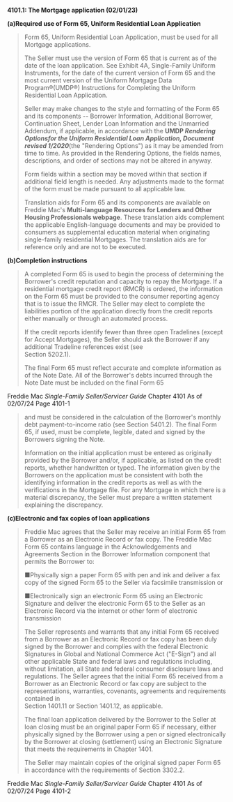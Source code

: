 **4101.1: The Mortgage application (02/01/23)**

**(a)Required use of Form 65, Uniform Residential Loan Application**

> Form 65, Uniform Residential Loan Application, must be used for all
> Mortgage applications.
>
> The Seller must use the version of Form 65 that is current as of the
> date of the loan application. See Exhibit 4A, Single-Family Uniform
> Instruments, for the date of the current version of Form 65 and the
> most current version of the Uniform Mortgage Data Program®(UMDP®)
> Instructions for Completing the Uniform Residential Loan Application.
>
> Seller may make changes to the style and formatting of the Form 65 and
> its components -- Borrower Information, Additional Borrower,
> Continuation Sheet, Lender Loan Information and the Unmarried
> Addendum, if applicable, in accordance with the **UMDP *Rendering
> Optionsfor the Uniform Residential Loan Application, Document revised
> 1/2020***(the "Rendering Options") as it may be amended from time to
> time. As provided in the Rendering Options, the fields names,
> descriptions, and order of sections may not be altered in anyway.
>
> Form fields within a section may be moved within that section if
> additional field length is needed. Any adjustments made to the format
> of the form must be made pursuant to all applicable law.
>
> Translation aids for Form 65 and its components are available on
> Freddie Mac's **Multi-language Resources for Lenders and Other Housing
> Professionals webpage**. These translation aids complement the
> applicable English-language documents and may be provided to consumers
> as supplemental education material when originating single-family
> residential Mortgages. The translation aids are for reference only and
> are not to be executed.

**(b)Completion instructions**

> A completed Form 65 is used to begin the process of determining the
> Borrower's credit reputation and capacity to repay the Mortgage. If a
> residential mortgage credit report (RMCR) is ordered, the information
> on the Form 65 must be provided to the consumer reporting agency that
> is to issue the RMCR. The Seller may elect to complete the liabilities
> portion of the application directly from the credit reports either
> manually or through an automated process.
>
> If the credit reports identify fewer than three open Tradelines
> (except for Accept Mortgages), the Seller should ask the Borrower if
> any additional Tradeline references exist (see\
> Section 5202.1).
>
> The final Form 65 must reflect accurate and complete information as of
> the Note Date. All of the Borrower's debts incurred through the Note
> Date must be included on the final Form 65

Freddie Mac *Single-Family Seller/Servicer Guide* Chapter 4101 As of
02/07/24 Page 4101-1

> and must be considered in the calculation of the Borrower's monthly
> debt payment-to-income ratio (see Section 5401.2). The final Form 65,
> if used, must be complete, legible, dated and signed by the Borrowers
> signing the Note.
>
> Information on the initial application must be entered as originally
> provided by the Borrower and/or, if applicable, as listed on the
> credit reports, whether handwritten or typed. The information given by
> the Borrowers on the application must be consistent with both the
> identifying information in the credit reports as well as with the
> verifications in the Mortgage file. For any Mortgage in which there is
> a material discrepancy, the Seller must prepare a written statement
> explaining the discrepancy.

**(c)Electronic and fax copies of loan applications**

> Freddie Mac agrees that the Seller may receive an initial Form 65 from
> a Borrower as an Electronic Record or fax copy. The Freddie Mac Form
> 65 contains language in the Acknowledgements and Agreements Section in
> the Borrower Information component that permits the Borrower to:
>
> ■Physically sign a paper Form 65 with pen and ink and deliver a fax
> copy of the signed Form 65 to the Seller via facsimile transmission or
>
> ■Electronically sign an electronic Form 65 using an Electronic
> Signature and deliver the electronic Form 65 to the Seller as an
> Electronic Record via the internet or other form of electronic
> transmission
>
> The Seller represents and warrants that any initial Form 65 received
> from a Borrower as an Electronic Record or fax copy has been duly
> signed by the Borrower and complies with the federal Electronic
> Signatures in Global and National Commerce Act ("E-Sign") and all
> other applicable State and federal laws and regulations including,
> without limitation, all State and federal consumer disclosure laws and
> regulations. The Seller agrees that the initial Form 65 received from
> a Borrower as an Electronic Record or fax copy are subject to the\
> representations, warranties, covenants, agreements and requirements
> contained in\
> Section 1401.11 or Section 1401.12, as applicable.
>
> The final loan application delivered by the Borrower to the Seller at
> loan closing must be an original paper Form 65 if necessary, either
> physically signed by the Borrower using a pen or signed electronically
> by the Borrower at closing (settlement) using an Electronic Signature
> that meets the requirements in Chapter 1401.
>
> The Seller may maintain copies of the original signed paper Form 65 in
> accordance with the requirements of Section 3302.2.

Freddie Mac *Single-Family Seller/Servicer Guide* Chapter 4101 As of
02/07/24 Page 4101-2